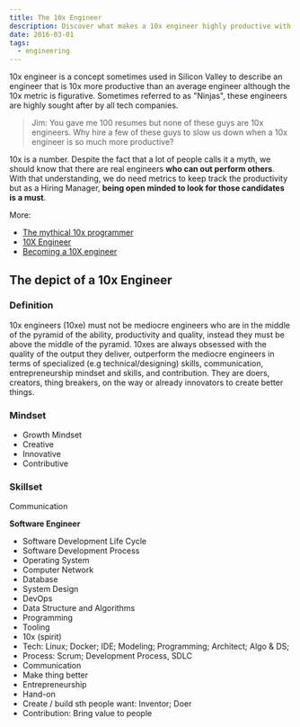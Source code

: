 ```yaml
---
title: The 10x Engineer
description: Discover what makes a 10x engineer highly productive with skills in software development, communication, innovation, and problem-solving, and why tech companies seek these exceptional engineers.
date: 2016-03-01
tags:
  - engineering
---
```


10x engineer is a concept sometimes used in Silicon Valley to describe an engineer that is 10x more productive than an average engineer although the 10x metric is figurative. Sometimes referred to as "Ninjas", these engineers are highly sought after by all tech companies.

> Jim: You gave me 100 resumes but none of these guys are 10x engineers. Why hire a few of these guys to slow us down when a 10x engineer is so much more productive?

10x is a number. Despite the fact that a lot of people calls it a myth, we should know that there are real engineers **who can out perform others**. With that understanding, we do need metrics to keep track the productivity but as a Hiring Manager, **being open minded to look for those candidates is a must**.

More:

- [The mythical 10x programmer](http://antirez.com/news/112)
- [10X Engineer](https://gorillalogic.com/blog/10x-engineer-series-part-1-2/)
- [Becoming a 10X engineer](https://hackernoon.com/becoming-a-10x-engineer-is-it-possible-a8cf593392c3)

## The depict of a 10x Engineer

### Definition

10x engineers (10xe) must not be mediocre engineers who are in the middle of the pyramid of the ability, productivity and quality, instead they must be above the middle of the pyramid. 10xes are always obsessed with the quality of the output they deliver, outperform the mediocre engineers in terms of specialized (e.g technical/designing) skills, communication, entrepreneurship mindset and skills, and contribution. They are doers, creators, thing breakers, on the way or already innovators to create better things.

### Mindset

- Growth Mindset
- Creative
- Innovative
- Contributive

### Skillset

Communication

**Software Engineer**

- Software Development Life Cycle
- Software Development Process
- Operating System
- Computer Network
- Database
- System Design
- DevOps
- Data Structure and Algorithms
- Programming
- Tooling
- 10x (spirit)
- Tech: Linux; Docker; IDE; Modeling; Programming; Architect; Algo & DS;
- Process: Scrum; Development Process, SDLC
- Communication
- Make thing better
- Entrepreneurship
- Hand-on
- Create / build sth people want: Inventor; Doer
- Contribution: Bring value to people


